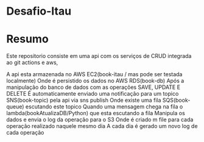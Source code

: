 #  Desafio-Itau

# Resumo

 Este repositorio consiste em uma api com os serviços de CRUD integrada ao git actions e aws,
 
 A api esta armazenada no AWS EC2(book-itau / mas pode ser testada localmente)
 Onde é persistido os dados no AWS RDS(book-db)
 Após a manipulação do banco de dados com as operações SAVE, UPDATE E DELETE 
 É automaticamente enviado uma notificação para um topico SNS(book-topic) pela api via sns publish
 Onde existe uma fila SQS(book-queue) escutando este topico
 Quando uma mensagem chega na fila o lambda(bookAtualizaDB/Python) que esta escutando a fila
 Manipula os dados e envia o log da operação para o S3
 Onde é criado m file para cada operação realizado  naquele mesmo dia
 A cada dia é gerado um novo log de cada operação 
